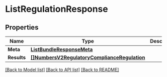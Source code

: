 # ListRegulationResponse

## Properties

Name | Type | Description | Notes
------------ | ------------- | ------------- | -------------
**Meta** | [**ListBundleResponseMeta**](ListBundleResponseMeta.md) |  |[optional] 
**Results** | [**[]NumbersV2RegulatoryComplianceRegulation**](NumbersV2RegulatoryComplianceRegulation.md) |  |[optional] 

[[Back to Model list]](../README.md#documentation-for-models) [[Back to API list]](../README.md#documentation-for-api-endpoints) [[Back to README]](../README.md)


